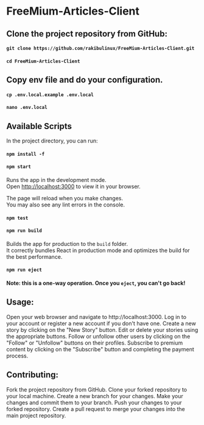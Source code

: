 # FreeMium-Articles-Client

## Clone the project repository from GitHub:

#### `git clone https://github.com/rakibulinux/FreeMium-Articles-Client.git`

#### `cd FreeMium-Articles-Client`

## Copy env file and do your configuration.

#### `cp .env.local.example .env.local`

#### `nano .env.local`

## Available Scripts

In the project directory, you can run:

#### `npm install -f`

#### `npm start`

Runs the app in the development mode.\
Open [http://localhost:3000](http://localhost:3000) to view it in your browser.

The page will reload when you make changes.\
You may also see any lint errors in the console.

#### `npm test`

#### `npm run build`

Builds the app for production to the `build` folder.\
It correctly bundles React in production mode and optimizes the build for the best performance.

#### `npm run eject`

**Note: this is a one-way operation. Once you `eject`, you can't go back!**

## Usage:

Open your web browser and navigate to http://localhost:3000.
Log in to your account or register a new account if you don't have one.
Create a new story by clicking on the "New Story" button.
Edit or delete your stories using the appropriate buttons.
Follow or unfollow other users by clicking on the "Follow" or "Unfollow" buttons on their profiles.
Subscribe to premium content by clicking on the "Subscribe" button and completing the payment process.

## Contributing:

Fork the project repository from GitHub.
Clone your forked repository to your local machine.
Create a new branch for your changes.
Make your changes and commit them to your branch.
Push your changes to your forked repository.
Create a pull request to merge your changes into the main project repository.

